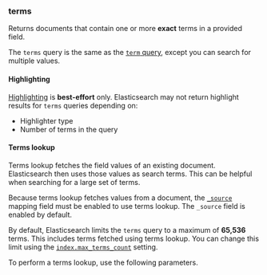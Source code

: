 ### terms

Returns documents that contain one or more **exact** terms in a provided field.

The `terms` query is the same as the [`term` query](https://www.elastic.co/guide/en/elasticsearch/reference/current/query-dsl-term-query.html), except you can search for multiple values.

#### Highlighting

[Highlighting](https://www.elastic.co/guide/en/elasticsearch/reference/current/search-request-body.html#request-body-search-highlighting) is **best-effort** only. Elasticsearch may not return highlight results for `terms` queries depending on:

- Highlighter type
- Number of terms in the query

#### Terms lookup

Terms lookup fetches the field values of an existing document. Elasticsearch then uses those values as search terms. This can be helpful when searching for a large set of terms.

Because terms lookup fetches values from a document, the [`_source`](https://www.elastic.co/guide/en/elasticsearch/reference/current/mapping-source-field.html) mapping field must be enabled to use terms lookup. The `_source` field is enabled by default.

By default, Elasticsearch limits the `terms` query to a maximum of **65,536** terms. This includes terms fetched using terms lookup. You can change this limit using the [`index.max_terms_count`](https://www.elastic.co/guide/en/elasticsearch/reference/current/index-modules.html#index-max-terms-count) setting.

To perform a terms lookup, use the following parameters.

